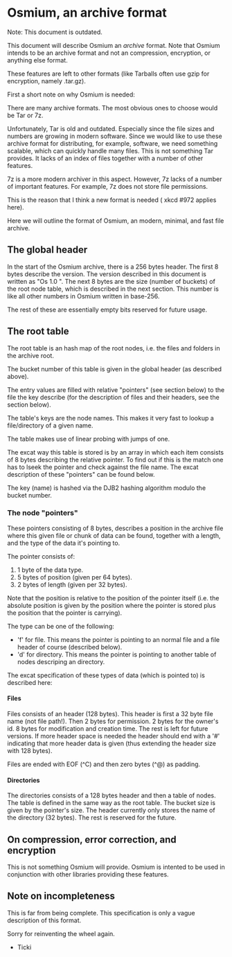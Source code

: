 Osmium, an archive format
=========================

Note: This document is outdated.

This document will describe Osmium an *archive* format.
Note that Osmium intends to be an archive format and
not an compression, encryption, or anything else format.

These features are left to other formats (like Tarballs
often use gzip for encryption, namely .tar.gz).

First a short note on why Osmium is needed:

There are many archive formats. The most obvious ones to
choose would be Tar or 7z.

Unfortunately, Tar is old and outdated. Especially since
the file sizes and numbers are growing in modern software.
Since we would like to use these archive format for
distributing, for example, software, we need something
scalable, which can quickly handle many files. This is not
something Tar provides. It lacks of an index of files
together with a number of other features.

7z is a more modern archiver in this aspect. However,
7z lacks of a number of important features. For example,
7z does not store file permissions.

This is the reason that I think a new format is needed (
xkcd #972 applies here).


Here we will outline the format of Osmium, an modern,
minimal, and fast file archive.

## The global header

In the start of the Osmium archive, there is a 256 bytes
header. The first 8 bytes describe the version. The version
described in this document is written as "Os 1.0  ". The
next 8 bytes are the size (number of buckets) of the root
node table, which is described in the next section. This
number is like all other numbers in Osmium written in
base-256.

The rest of these are essentially empty bits reserved
for future usage.

## The root table

The root table is an hash map of the root nodes, i.e. the
files and folders in the archive root.

The bucket number of this table is given in the global
header (as described above).

The entry values are filled with relative "pointers" (see
section below) to the file the key describe (for the description
of files and their headers, see the section below).

The table's keys are the node names. This makes it very fast to
lookup a file/directory of a given name.

The table makes use of linear probing with jumps of one.

The excat way this table is stored is by an array in which each
item consists of 8 bytes describing the relative pointer. To find
out if this is the match one has to lseek the pointer and check
against the file name. The excat description of these "pointers"
can be found below.

The key (name) is hashed via the DJB2 hashing algorithm modulo
the bucket number.

### The node "pointers"

These pointers consisting of 8 bytes, describes a position in the
archive file where this given file or chunk of data can be found,
together with a length, and the type of the data it's pointing to.

The pointer consists of:

1) 1 byte of the data type.
2) 5 bytes of position (given per 64 bytes).
3) 2 bytes of length (given per 32 bytes).

Note that the position is relative to the position of the
pointer itself (i.e. the absolute position is given by
the position where the pointer is stored plus the
position that the pointer is carrying).

The type can be one of the following:
- 'f' for file. This means the pointer is pointing to an normal
      file and a file header of course (described below).
- 'd' for directory. This means the pointer is pointing to another
      table of nodes descriping an directory.

The excat specification of these types of data (which is pointed
to) is described here:

#### Files

Files consists of an header (128 bytes). This header is first
a 32 byte file name (not file path!). Then 2 bytes for permission.
2 bytes for the owner's id. 8 bytes for modification and creation
time. The rest is left for future versions. If more header space
is needed the header should end with a '#' indicating that more
header data is given (thus extending the header size with 128
bytes).

Files are ended with EOF (^C) and then zero bytes (^@) as padding.

#### Directories

The directories consists of a 128 bytes header and then a table
of nodes. The table is defined in the same way as the root
table. The bucket size is given by the pointer's size. The
header currently only stores the name of the directory (32
bytes). The rest is reserved for the future.


## On compression, error correction, and encryption

This is not something Osmium will provide. Osmium is intented
to be used in conjunction with other libraries providing
these features.

## Note on incompleteness

This is far from being complete. This specification is only
a vague description of this format.



Sorry for reinventing the wheel again.




- Ticki

